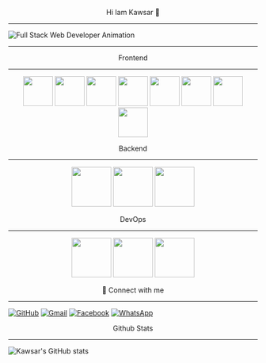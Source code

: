 <p align="center"> Hi Iam Kawsar 👋 </p> 

---

<p align="center"> 
 
 ![Full Stack Web Developer Animation](https://i.imgur.com/yourgiflink.gif) 
</p>

---

<p align="center"> Frontend</p>

---

<p align="center">
 <img src="https://cdn.jsdelivr.net/gh/devicons/devicon/icons/html5/html5-original.svg" width="60" height="60" />
  <img src="https://cdn.jsdelivr.net/gh/devicons/devicon/icons/css3/css3-original.svg" width="60" height="60" />
 <img src="https://cdn.jsdelivr.net/gh/devicons/devicon@latest/icons/bootstrap/bootstrap-original-wordmark.svg"  width="60" height="60" />
   <img src="https://cdn.jsdelivr.net/gh/devicons/devicon@latest/icons/tailwindcss/tailwindcss-original.svg" width="60" height="60"/>
     <img src="https://cdn.jsdelivr.net/gh/devicons/devicon@latest/icons/javascript/javascript-original.svg" width="60" height="60" />    
  <img src="https://cdn.jsdelivr.net/gh/devicons/devicon@latest/icons/react/react-original-wordmark.svg" width="60" height="60"/>
  <img src="https://cdn.jsdelivr.net/gh/devicons/devicon@latest/icons/reactbootstrap/reactbootstrap-original.svg" width="60" height="60" />
         <img src="https://cdn.jsdelivr.net/gh/devicons/devicon@latest/icons/nextjs/nextjs-original.svg" width="60" height="60" />
</p>





<p align="center">Backend </p> 

---


<p align="center">
   <img src="https://cdn.jsdelivr.net/gh/devicons/devicon@latest/icons/nodejs/nodejs-original-wordmark.svg"  width="80" height="80"/>
            <img src="https://cdn.jsdelivr.net/gh/devicons/devicon@latest/icons/express/express-original.svg" width="80" height="80" />
       <img src="https://cdn.jsdelivr.net/gh/devicons/devicon@latest/icons/mongodb/mongodb-original-wordmark.svg" width="80" height="80" />

</p>




<p align="center"> DevOps </p>

---

<p align="center">
            <img src="https://cdn.jsdelivr.net/gh/devicons/devicon@latest/icons/github/github-original-wordmark.svg" width="80" height="80" />
            <img src="https://cdn.jsdelivr.net/gh/devicons/devicon@latest/icons/vercel/vercel-original-wordmark.svg"  width="80" height="80"/>      
            <img src="https://cdn.jsdelivr.net/gh/devicons/devicon@latest/icons/netlify/netlify-original-wordmark.svg" width="80" height="80"/>

 
</p>




<p align="center">🔗 Connect with me </p> 

---


<p align="center">

[![GitHub](https://img.shields.io/badge/GitHub-100000?style=for-the-badge&logo=github)](https://github.com/kawsar9990)
[![Gmail](https://img.shields.io/badge/Gmail-D14836?style=for-the-badge&logo=gmail&logoColor=white)](mailto:mdkawsar13500@gmail.com)
 [![Facebook](https://img.shields.io/badge/Facebook-1877F2?style=for-the-badge&logo=facebook)](https://www.facebook.com/profile.php?id=61576560495361)
  [![WhatsApp](https://img.shields.io/badge/WhatsApp-25D366?style=for-the-badge&logo=whatsapp&logoColor=white)](https://wa.me/8801602084187)
</p>




 <p align="center">Github Stats </p> 
 
---

 <p align="center">
  
  ![Kawsar's GitHub stats](https://github-readme-stats.vercel.app/api?username=kawsar9990&show_icons=true&theme=dark)
  
 </p> 


